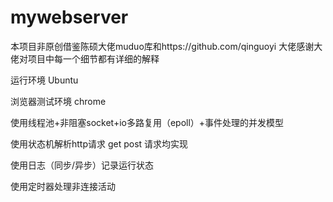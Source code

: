# mywebserver
本项目非原创借鉴陈硕大佬muduo库和https://github.com/qinguoyi 大佬感谢大佬对项目中每一个细节都有详细的解释

运行环境 Ubuntu

浏览器测试环境 chrome

使用线程池+非阻塞socket+io多路复用（epoll）+事件处理的并发模型

使用状态机解析http请求 get post 请求均实现

使用日志（同步/异步）记录运行状态

使用定时器处理非连接活动
